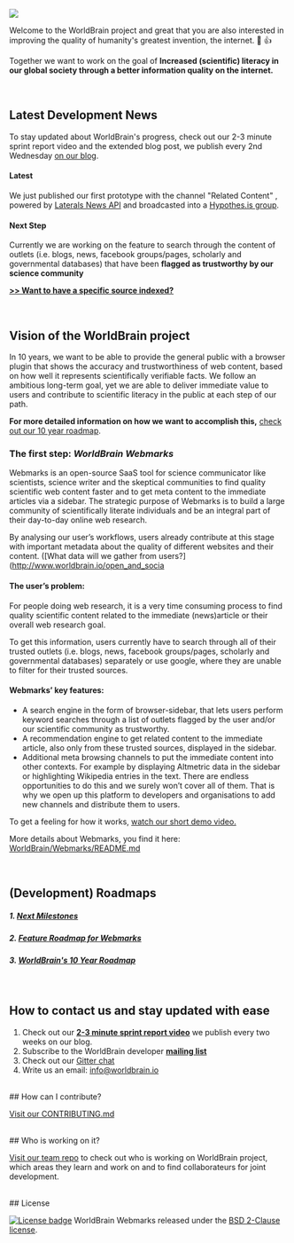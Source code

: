 
![](http://www.worldbrain.io/wp-content/uploads/2016/03/Logo_Background_small.png)
<br>

Welcome to the WorldBrain project and great that you are also interested in improving the quality of humanity's greatest invention, the internet. :tada: :+1:

Together we want to work on the goal of **Increased (scientific) literacy in our global society through a better information quality on the internet.**

<br>

## Latest Development News

To stay updated about WorldBrain's progress, check out our 2-3 minute sprint report video and the extended blog post, we publish every 2nd Wednesday [on our blog](www.worldbrain.io/blog/).

#### Latest
We just published our first prototype with the channel "Related Content" , powered by [Laterals News API](https://lateral.io/publishing) and broadcasted into a [Hypothes.is group](https://hypothes.is/groups/KG9bL1Bm/related-articles).

#### Next Step
Currently we are working on the feature to search through the content of outlets (i.e. blogs, news, facebook groups/pages, scholarly and governmental databases) that have been **flagged as trustworthy by our science community** 

**[>> Want to have a specific source indexed?](www.worldbrain.io/install_bookmarklet/)** 


<br>

## Vision of the WorldBrain project

In 10 years, we want to be able to provide the general public with a browser plugin that shows the accuracy and trustworthiness of web content, based on how well it represents scientifically verifiable facts. 
We follow an ambitious long-term goal, yet we are able to deliver immediate value to users and contribute to scientific literacy in the public at each step of our path.

**For more detailed information on how we want to accomplish this,** [check out our 10 year roadmap](https://github.com/WorldBrain/START-HERE/blob/master/ROADMAPS.md#worldbrains-10-year-roadmap).

### The first step: *WorldBrain Webmarks*

Webmarks is an open-source SaaS tool for science communicator like scientists, science writer and the skeptical communities to find quality scientific web content faster and to get meta content to the immediate articles via a sidebar. 
The strategic purpose of Webmarks is to build a large community of scientifically literate individuals and be an integral part of their day-to-day online web research.

By analysing our user’s workflows, users already contribute at this stage with important metadata about the quality of different websites and their content.  ([What data will we gather from users?](http://www.worldbrain.io/open_and_socia

#### The user’s problem:
For people doing web research, it is a very time consuming process to find quality scientific content related to the immediate (news)article or their overall web research goal. 

To get this information, users currently have to search through all of their trusted outlets (i.e. blogs, news, facebook groups/pages, scholarly and governmental databases) separately or use google, where they are unable to filter for their trusted sources. 

#### Webmarks’ key features:
 - A search engine in the form of browser-sidebar, that lets users perform keyword searches through a list of outlets flagged by the user and/or our scientific community as trustworthy.
 - A recommendation engine to get related content to the immediate article, also only from these trusted sources, displayed in the sidebar. 
 - Additional meta browsing channels to put the immediate content into other contexts. For example by displaying Altmetric data in the sidebar or highlighting Wikipedia entries in the text.
 There are endless opportunities to do this and we surely won’t cover all of them. That is why we open up this platform to developers and organisations to add new channels and distribute them to users.

To get a feeling for how it works, [watch our short demo video.](https://www.youtube.com/watch?v=mWLg1awM3BE)

More details about Webmarks, you find it here: [WorldBrain/Webmarks/README.md](https://github.com/WorldBrain/Webmarks/blob/master/README.md) 

<br>

## (Development) Roadmaps

##### 1. [Next Milestones](https://github.com/WorldBrain/START-HERE/blob/master/ROADMAPS.md#next-milestones)
##### 2. [Feature Roadmap for Webmarks](https://github.com/WorldBrain/START-HERE/blob/master/ROADMAPS.md#feature-roadmap-for-webmarks)
##### 3. [WorldBrain's 10 Year Roadmap](https://github.com/WorldBrain/START-HERE/blob/master/ROADMAPS.md#worldbrains-10-year-roadmap)

<br>

## How to contact us and stay updated with ease
 1. Check out our **[2-3 minute sprint report video](www.worldbrain.io/2016/blog/)** we publish every two weeks on our blog.
 2. Subscribe to the WorldBrain developer **[mailing list](https://groups.google.com/forum/#!forum/worldbrain-dev-mailing-list)**
 3. Check out our [Gitter chat](https://gitter.im/WorldBrain/Webmarks)
 4. Write us an email: [info@worldbrain.io](mailto:info@worldbrain.io)


<br>
## How can I contribute?

[Visit our CONTRIBUTING.md](https://github.com/WorldBrain/START-HERE/blob/master/CONTRIBUTING.md)

<br>
## Who is working on it?

[Visit our team repo](https://github.com/WorldBrain/TEAM) to check out who is working on WorldBrain project, which areas they learn and work on and to find collaborateurs for joint development.


<br>
## License

[![License badge](https://img.shields.io/badge/license-BSD-blue.svg)](https://github.com/WorldBrain/START-HERE/blob/master/LICENSE) WorldBrain Webmarks  released under the [BSD 2-Clause license](https://github.com/WorldBrain/START-HERE/blob/master/LICENSE).


